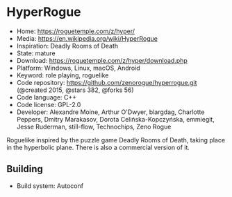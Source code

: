 # HyperRogue

- Home: https://roguetemple.com/z/hyper/
- Media: https://en.wikipedia.org/wiki/HyperRogue
- Inspiration: Deadly Rooms of Death
- State: mature
- Download: https://roguetemple.com/z/hyper/download.php
- Platform: Windows, Linux, macOS, Android
- Keyword: role playing, roguelike
- Code repository: https://github.com/zenorogue/hyperrogue.git (@created 2015, @stars 382, @forks 56)
- Code language: C++
- Code license: GPL-2.0
- Developer: Alexandre Moine, Arthur O'Dwyer, blargdag, Charlotte Peppers, Dmitry Marakasov, Dorota Celińska-Kopczyńska, emmiegit, Jesse Ruderman, still-flow, Technochips, Zeno Rogue

Roguelike inspired by the puzzle game Deadly Rooms of Death, taking place in the hyperbolic plane.
There is also a commercial version of it.

## Building

- Build system: Autoconf
